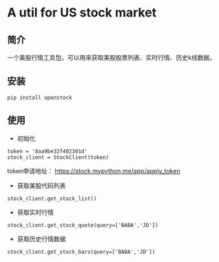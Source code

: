 # A util for US stock market

## 简介

一个美股行情工具包，可以用来获取美股股票列表、实时行情、历史k线数据。

## 安装 
 
```
pip install openstock
```

## 使用

- 初始化

```
token = '8aa9be32f402301d' 
stock_client = StockClient(token)
```

token申请地址： https://stock.mypython.me/app/apply_token

- 获取美股代码列表

```
stock_client.get_stock_list()
```

- 获取实时行情

```
stock_client.get_stock_quote(query=['BABA','JD'])
```

- 获取历史行情数据

```
stock_client.get_stock_bars(query=['BABA','JD'])
```